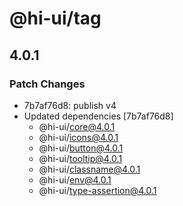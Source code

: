 # @hi-ui/tag

## 4.0.1

### Patch Changes

- 7b7af76d8: publish v4
- Updated dependencies [7b7af76d8]
  - @hi-ui/core@4.0.1
  - @hi-ui/icons@4.0.1
  - @hi-ui/button@4.0.1
  - @hi-ui/tooltip@4.0.1
  - @hi-ui/classname@4.0.1
  - @hi-ui/env@4.0.1
  - @hi-ui/type-assertion@4.0.1
